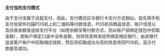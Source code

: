 **支付宝的支付模式**

由于支付宝属于远程支付，因此，支付模式应与银行卡支付方式相似。首先用手机支付宝软件扫描POS机上的二维码等付款信息，POS机将商品信息，账户信息以及应收金额发送给支付平台（如用余额宝等付款方式，则从账户锁绑定钱包中扣取金额），若账户绑定口袋中没有金额，则将信息转发给所绑定相应银行，由该银行送该客户账户中扣取相应钱财，然后将扣取成功与否的信息传回POS机，显示付款是否成功。